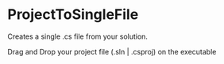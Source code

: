 # ProjectToSingleFile

Creates a single .cs file from your solution.

Drag and Drop your project file (.sln | .csproj) on the executable
